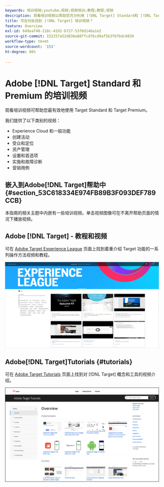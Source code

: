 ```yaml
---
keywords: 培训视频;youtube;视频;视频培训;教程;教程;视频
description: 观看培训视频以帮助您充分利用 [!DNL Target] Standard和 [!DNL Target] Premium。
title: 可在何处找到 [!DNL Target] 培训视频？
feature: Overview
exl-id: 649eaf48-210c-4192-b727-53f0d146a1e2
source-git-commit: 152257a52d836a88ffcd76cd9af5b3fbfbdc0839
workflow-type: tm+mt
source-wordcount: '153'
ht-degree: 86%

---
```


# Adobe [!DNL Target] Standard 和 Premium 的培训视频

观看培训视频可帮助您最有效地使用 Target Standard 和 Target Premium。

我们提供了以下类别的视频：

* Experience Cloud 和一般功能
* 创建活动
* 受众和定位
* 资产管理
* 设置和首选项
* 实施和故障诊断
* 营销用例

## 嵌入到Adobe[!DNL Target]帮助中 {#section_53C618334E974FB89B3F093DEF789CCB}

本指南的相关主题中内嵌有一些培训视频。单击视频图像可在不离开帮助页面的情况下播放视频。

## Adobe [!DNL Target] - 教程和视频

可在 [Adobe Target Experience League](https://guided.adobe.com/#recommended/solutions/target) 页面上找到着重介绍 Target 功能的一系列操作方法视频和教程。

![Experience League 视频](/help/main/c-intro/assets/experience-league.png)

## Adobe[!DNL Target]Tutorials {#tutorials}

可在 [Adobe Target Tutorials](https://experienceleague.adobe.com/docs/target-learn/tutorials/overview.html?lang=zh-Hans) 页面上找到对 [!DNL Target] 概念和工具的视频介绍。

![Adobe Target 教程](/help/main/c-intro/assets/adobe-target-tutorials-new.png)
